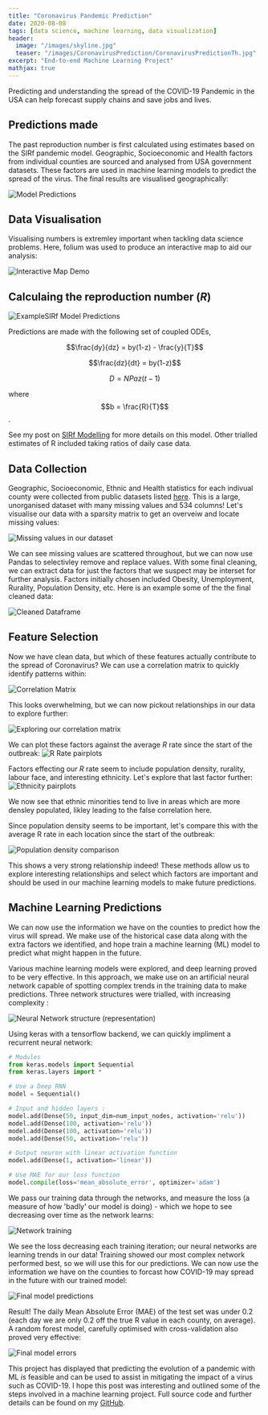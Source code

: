 ```yaml
---
title: "Coronavirus Pandemic Prediction"
date: 2020-08-08
tags: [data science, machine learning, data visualization]
header:
  image: "/images/skyline.jpg"
  teaser: "/images/CoronavirusPrediction/CoronavirusPredictionTh.jpg"
excerpt: "End-to-end Machine Learning Project"
mathjax: true
---
```


Predicting and understanding the spread of the COVID-19 Pandemic in the USA can help forecast supply chains and save jobs and lives.

## Predictions made

The past reproduction number is first calculated using estimates based on the SIRf pandemic model. Geographic, Socioeconomic and Health factors from individual counties are sourced and analysed from USA government datasets. These factors are used in machine learning models to predict the spread of the virus. The final results are visualised geographically: 

<img src="{{ site.url }}{{ site.baseurl }}/images/CoronavirusPrediction/PredictionsComparison.gif" alt="Model Predictions">

## Data Visualisation

Visualising numbers is extremley important when tackling data science problems. Here, folium was used to produce an interactive map to aid our analysis:

<img src="{{ site.url }}{{ site.baseurl }}/images/CoronavirusPrediction/LivemapDemo.gif" alt="Interactive Map Demo">

## Calculaing the reproduction number (*R*)

<img src="{{ site.url }}{{ site.baseurl }}/images/SIRf-Model/SIRf-Model.png" alt="ExampleSIRf Model Predictions">

Predictions are made with the following set of coupled ODEs,

$$\frac{dy}{dz} = by(1-z) - \frac{y}{T}$$

$$\frac{dz}{dt} = by(1-z)$$

$$D = NPaz(t-1)$$

where $$b = \frac{R}{T}$$ .

See my post on [SIRf Modelling](http://mattjennings.ddns.net/portfolio/COVID-19%20SIR-Modelling/) for more details on this model. Other trialled estimates of R included taking ratios of daily case data.

## Data Collection

Geographic, Socioeconomic, Ethnic and Health statistics for each indivual county were collected from public datasets listed [here](https://www.countyhealthrankings.org/). This is a large, unorganised dataset with many missing values and 534 columns! Let's visualise our data with a sparsity matrix to get an overveiw and locate missing values:

<img src="{{ site.url }}{{ site.baseurl }}/images/CoronavirusPrediction/SparseMatrix.jpg" alt="Missing values in our dataset">

We can see missing values are scattered throughout, but we can now use Pandas to selectivley remove and replace values. With some final cleaning, we can extract data for just the factors that we suspect may be interset for further analysis. Factors initially chosen included Obesity, Unemployment, Rurality, Population Density, etc. Here is an example some of the the final cleaned data:

<img src="{{ site.url }}{{ site.baseurl }}/images/CoronavirusPrediction/CleanDataframe.PNG" alt="Cleaned Dataframe">

## Feature Selection

Now we have clean data, but which of these features actually contribute to the spread of Coronavirus? We can use a correlation matrix to quickly identify patterns within:

<img src="{{ site.url }}{{ site.baseurl }}/images/CoronavirusPrediction/CorrelationMatrix.png" alt="Correlation Matrix">

This looks overwhelming, but we can now pickout relationships in our data to explore further:

<img src="{{ site.url }}{{ site.baseurl }}/images/CoronavirusPrediction/CorrelationMatrix2.jpg" alt="Exploring our correlation matrix">

We can plot these factors against the average *R* rate since the start of the outbreak:
<img src="{{ site.url }}{{ site.baseurl }}/images/CoronavirusPrediction/RGraphs.png" alt="R Rate pairplots">


Factors effecting our *R* rate seem to include population density, rurality, labour face, and interesting ethnicity. Let's explore that last factor further:
<img src="{{ site.url }}{{ site.baseurl }}/images/CoronavirusPrediction/EthnicityGraphs.png" alt="Ethnicity pairplots">

We now see that ethnic minorities tend to live in areas which are more densley populated, likley leading to the false correlation here.

Since population density seems to be important, let's compare this with the average R rate in each location since the start of the outbreak:

<img src="{{ site.url }}{{ site.baseurl }}/images/CoronavirusPrediction/PopulationDensityComparison.png" alt="Population density comparison">

This shows a very strong relationship indeed! These methods allow us to explore interesting relationships and select which factors are important and should be used in our machine learning models to make future predictions.

## Machine Learning Predictions

We can now use the information we have on the counties to predict how the virus will spread. We make use of the historical case data along with the extra factors we identified, and hope train a machine learning (ML) model to predict what might happen in the future.

Various machine learning models were explored, and deep learning proved to be very effective. In this approach, we make use on an artificial neural network capable of spotting complex trends in the training data to make predictions. Three network structures were trialled, with increasing complexity :

<img src="{{ site.url }}{{ site.baseurl }}/images/CoronavirusPrediction/NeuralNetworks.png" alt="Neural Network structure (representation)">

Using keras with a tensorflow backend, we can quickly impliment a recurrent neural network:

```python
# Modules
from keras.models import Sequential
from keras.layers import *

# Use a Deep RNN
model = Sequential()

# Input and hidden layers :
model.add(Dense(50, input_dim=num_input_nodes, activation='relu'))
model.add(Dense(100, activation='relu'))
model.add(Dense(100, activation='relu'))
model.add(Dense(50, activation='relu'))

# Output neuron with linear activation function
model.add(Dense(1, activation='linear')) 

# Use MAE for our loss function
model.compile(loss='mean_absolute_error', optimizer='adam')
```

We pass our training data through the networks, and measure the loss (a measure of how 'badly' our model is doing) - which we hope to see decreasing over time as the network learns:

<img src="{{ site.url }}{{ site.baseurl }}/images/CoronavirusPrediction/NetworkTraining.PNG" alt="Network training">

We see the loss decreasing each training iteration; our neural networks are learning trends in our data! Training showed our most complex network performed best, so we will use this for our predictions. We can now use the information we have on the counties to forcast how COVID-19 may spread in the future with our trained model:

<img src="{{ site.url }}{{ site.baseurl }}/images/CoronavirusPrediction/NetworkPredictions.gif" alt="Final model predictions">

Result! The daily Mean Absolute Error (MAE) of the test set was under 0.2 (each day we are only 0.2 off the true R value in each county, on average). A random forest model, carefully optimised with cross-validation also proved very effective:

<img src="{{ site.url }}{{ site.baseurl }}/images/CoronavirusPrediction/ErrorGraphs.PNG" alt="Final model errors">

This project has displayed that predicting the evolution of a pandemic with ML *is* feasible and can be used to assist in mitigating the impact of a virus such as COVID-19. I hope this post was interesting and outlined some of the steps involved in a machine learning project. Full source code and further details can be found on my [GitHub](https://github.com/Matt-Jennings-GitHub).











